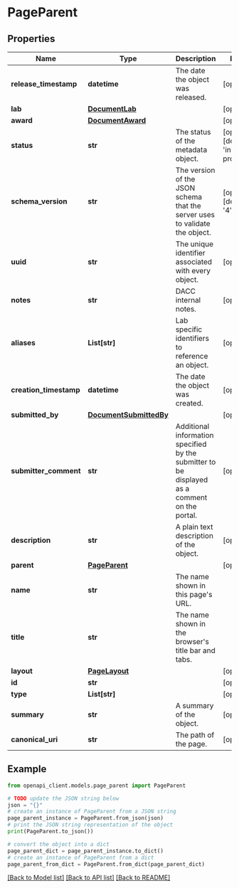 # PageParent


## Properties

Name | Type | Description | Notes
------------ | ------------- | ------------- | -------------
**release_timestamp** | **datetime** | The date the object was released. | [optional] 
**lab** | [**DocumentLab**](DocumentLab.md) |  | [optional] 
**award** | [**DocumentAward**](DocumentAward.md) |  | [optional] 
**status** | **str** | The status of the metadata object. | [optional] [default to 'in progress']
**schema_version** | **str** | The version of the JSON schema that the server uses to validate the object. | [optional] [default to '4']
**uuid** | **str** | The unique identifier associated with every object. | [optional] 
**notes** | **str** | DACC internal notes. | [optional] 
**aliases** | **List[str]** | Lab specific identifiers to reference an object. | [optional] 
**creation_timestamp** | **datetime** | The date the object was created. | [optional] 
**submitted_by** | [**DocumentSubmittedBy**](DocumentSubmittedBy.md) |  | [optional] 
**submitter_comment** | **str** | Additional information specified by the submitter to be displayed as a comment on the portal. | [optional] 
**description** | **str** | A plain text description of the object. | [optional] 
**parent** | [**PageParent**](PageParent.md) |  | [optional] 
**name** | **str** | The name shown in this page&#39;s URL. | 
**title** | **str** | The name shown in the browser&#39;s title bar and tabs. | 
**layout** | [**PageLayout**](PageLayout.md) |  | [optional] 
**id** | **str** |  | [optional] 
**type** | **List[str]** |  | [optional] 
**summary** | **str** | A summary of the object. | [optional] 
**canonical_uri** | **str** | The path of the page. | [optional] 

## Example

```python
from openapi_client.models.page_parent import PageParent

# TODO update the JSON string below
json = "{}"
# create an instance of PageParent from a JSON string
page_parent_instance = PageParent.from_json(json)
# print the JSON string representation of the object
print(PageParent.to_json())

# convert the object into a dict
page_parent_dict = page_parent_instance.to_dict()
# create an instance of PageParent from a dict
page_parent_from_dict = PageParent.from_dict(page_parent_dict)
```
[[Back to Model list]](../README.md#documentation-for-models) [[Back to API list]](../README.md#documentation-for-api-endpoints) [[Back to README]](../README.md)


